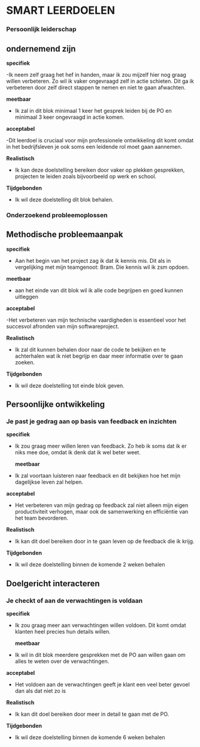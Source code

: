 # SMART LEERDOELEN

### Persoonlijk leiderschap

## ondernemend zijn

**specifiek**

-Ik neem zelf graag het hef in handen, maar ik zou mijzelf hier nog graag willen verbeteren. Zo wil ik vaker ongevraagd zelf in actie schieten. Dit ga ik verbeteren door zelf direct stappen te nemen en niet te gaan afwachten.

**meetbaar**

-   Ik zal in dit blok minimaal 1 keer het gesprek leiden bij de PO en minimaal 3 keer ongevraagd in actie komen.

**acceptabel**

-Dit leerdoel is cruciaal voor mijn professionele ontwikkeling dit komt omdat in het bedrijfsleven je ook soms een leidende rol moet gaan aannemen.

**Realistisch**

-   Ik kan deze doelstelling bereiken door vaker op plekken gesprekken, projecten te leiden zoals bijvoorbeeld op werk en school.

**Tijdgebonden**

-   Ik wil deze doelstelling dit blok behalen.

### Onderzoekend probleemoplossen

## Methodische probleemaanpak

**specifiek**

-   Aan het begin van het project zag ik dat ik kennis mis. Dit als in vergelijking met mijn teamgenoot: Bram. Die kennis wil ik zsm opdoen.

**meetbaar**

-   aan het einde van dit blok wil ik alle code begrijpen en goed kunnen uitleggen

**acceptabel**

-Het verbeteren van mijn technische vaardigheden is essentieel voor het succesvol afronden van mijn softwareproject.

**Realistisch**

-   Ik zal dit kunnen behalen door naar de code te bekijken en te achterhalen wat ik niet begrijp en daar meer informatie over te gaan zoeken.

**Tijdgebonden**

-   Ik wil deze doelstelling tot einde blok geven.

## Persoonlijke ontwikkeling

### Je past je gedrag aan op basis van feedback en inzichten

**specifiek**

-   Ik zou graag meer willen leren van feedback. Zo heb ik soms dat ik er niks mee doe, omdat ik denk dat ik wel beter weet.

    **meetbaar**

-   Ik zal voortaan luisteren naar feedback en dit bekijken hoe het mijn dagelijkse leven zal helpen.

**acceptabel**

-   Het verbeteren van mijn gedrag op feedback zal niet alleen mijn eigen productiviteit verhogen, maar ook de samenwerking en efficiëntie van het team bevorderen.

**Realistisch**

-   Ik kan dit doel bereiken door in te gaan leven op de feedback die ik krijg.

**Tijdgebonden**

-   Ik wil deze doelstelling binnen de komende 2 weken behalen

## Doelgericht interacteren

### Je checkt of aan de verwachtingen is voldaan

**specifiek**

-   Ik zou graag meer aan verwachtingen willen voldoen. Dit komt omdat klanten heel precies hun details willen.

    **meetbaar**

-   Ik wil in dit blok meerdere gesprekken met de PO aan willen gaan om alles te weten over de verwachtingen.

**acceptabel**

-   Het voldoen aan de verwachtingen geeft je klant een veel beter gevoel dan als dat niet zo is

**Realistisch**

-   Ik kan dit doel bereiken door meer in detail te gaan met de PO.

**Tijdgebonden**

-   Ik wil deze doelstelling binnen de komende 6 weken behalen
